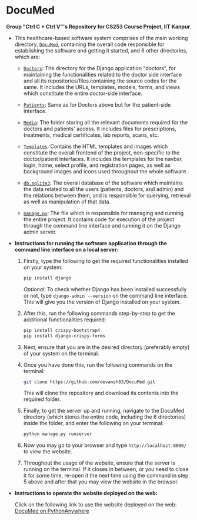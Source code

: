 # DocuMed

**Group "Ctrl C + Ctrl V"'s Repository for CS253 Course Project, IIT Kanpur.**

- This healthcare-based software system comprises of the main working directory, [`DocuMed`](/DocuMed), containing the overall code responsible for establishing the software and getting it started, and 6 other directories, which are:

  - [`Doctors`](/doctors): The directory for the Django application "doctors", for maintaining the functionalities related to the doctor side interface and all its repositories/files containing the source codes for the same. It includes the URLs, templates, models, forms, and views which constitute the entire doctor-side interface.

  - [`Patients`](/patients): Same as for Doctors above but for the patient-side interface.

  - [`Media`](/media): The folder storing all the relevant documents required for the doctors and patients' access. It includes files for prescriptions, treatments, medical certificates, lab reports, scans, etc.

  - [`Templates`](/templates): Contains the HTML templates and images which constitute the overall frontend of the project, non-specific to the doctor/patient interfaces. It includes the templates for the navbar, login, home, select profile, and registration pages, as well as background images and icons used throughout the whole software.

  - [`db.sqlite3`](/db.sqlite3): The overall database of the software which maintains the data related to all the users (patients, doctors, and admin) and the relations between them, and is responsible for querying, retrieval as well as manipulation of that data.

  - [`manage.py`](/manage.py): The file which is responsible for managing and running the entire project. It contains code for execution of the project through the command line interface and running it on the Django admin server.

- **Instructions for running the software application through the command line interface on a local server:**

  1. Firstly, type the following to get the required functionalities installed on your system:

     ```bash
     pip install django
     ```

     *Optional:* To check whether Django has been installed successfully or not, type `django-admin --version` on the command line interface. This will give you the version of Django installed on your system.

  2. After this, run the following commands step-by-step to get the additional functionalities required:

     ```bash
     pip install crispy-bootstrap4
     pip install django-crispy-forms
     ```

  3. Next, ensure that you are in the desired directory (preferably empty) of your system on the terminal.

  4. Once you have done this, run the following commands on the terminal:

     ```bash
     git clone https://github.com/devansh83/DocuMed.git
     ```

     This will clone the repository and download its contents into the required folder.

  5. Finally, to get the server up and running, navigate to the DocuMed directory (which stores the entire code, including the 6 directories) inside the folder, and enter the following on your terminal:

     ```bash
     python manage.py runserver
     ```

  6. Now you may go to your browser and type `http://localhost:8000/` to view the website.

  7. Throughout the usage of the website, ensure that the server is running on the terminal. If it closes in between, or you need to close it for some time, re-open it the next time using the command in step 5 above and after that you may view the website in the browser.

- **Instructions to operate the website deployed on the web:**

  Click on the following link to use the website deployed on the web: [DocuMed on PythonAnywhere](https://devanshag.pythonanywhere.com)
